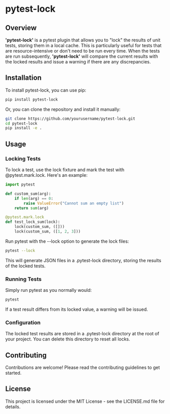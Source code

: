 # pytest-lock
## Overview
**'pytest-lock'** is a pytest plugin that allows you to "lock" the results of unit tests, storing them in a local cache. This is particularly useful for tests that are resource-intensive or don't need to be run every time. When the tests are run subsequently, 
**'pytest-lock'** will compare the current results with the locked results and issue a warning if there are any discrepancies.

## Installation
To install pytest-lock, you can use pip:

```bash
pip install pytest-lock
```
Or, you can clone the repository and install it manually:

```bash
git clone https://github.com/yourusername/pytest-lock.git
cd pytest-lock
pip install -e .
```
## Usage
### Locking Tests

To lock a test, use the lock fixture and mark the test with @pytest.mark.lock. Here's an example:

```python
import pytest

def custom_sum(arg):
    if len(arg) == 0:
        raise ValueError("Cannot sum an empty list")
    return sum(arg)

@pytest.mark.lock
def test_lock_sum(lock):
    lock(custom_sum, ([]))
    lock(custom_sum, ([1, 2, 3]))
```

Run pytest with the --lock option to generate the lock files:

```bash
pytest --lock
```

This will generate JSON files in a .pytest-lock directory, storing the results of the locked tests.

### Running Tests
Simply run pytest as you normally would:

```bash
pytest
```

If a test result differs from its locked value, a warning will be issued.

### Configuration
The locked test results are stored in a .pytest-lock directory at the root of your project. You can delete this directory to reset all locks.

## Contributing
Contributions are welcome! Please read the contributing guidelines to get started.

## License
This project is licensed under the MIT License - see the LICENSE.md file for details.
